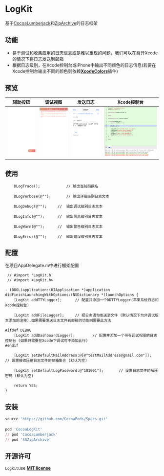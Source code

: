 # LogKit

基于[CocoaLumberjack][3]和[ZipArchive][4]的日志框架

## 功能
- 易于测试和收集应用的日志信息或是难以重现的问题，我们可以在离开Xcode的情况下将日志发送到邮箱
- 根据日志级别，在Xcode控制台或iPhone中输出不同颜色的日志信息(若要在Xcode控制台输出不同的颜色则依赖[__XcodeColors__][2]插件)

## 预览
辅助按钮  | 调试视图 | 发送日志 | Xcode控制台 |
-----|-----|-----|-----|
![Preview/zh_0.png](Preview/zh_0.png) | ![Preview/zh_1.png](Preview/zh_1.png) | ![Preview/zh_3.png](Preview/zh_2.png) | ![Preview/xcode_console.png](Preview/xcode_console.png) |

## 使用
```
    DLogTrace();            // 输出当前函数名
    
    DLogVerbose(@"");       // 输出详细级别日志文本
    
    DLogDebug(@"");     //  输出调试级别日志文本
    
    DLogInfo(@"");      //  输出信息级别日志文本
    
    DLogWarn(@"");      //  输出警告级别日志文本
    
    DLogError(@"");     //  输出错误级别日志文本
```

## 配置
在项目AppDelegate.m中进行框架配置

```obj-c
 // #import 'LogKit.h' 
 // #import <LogKit.h>
 
- (BOOL)application:(UIApplication *)application didFinishLaunchingWithOptions:(NSDictionary *)launchOptions {
    [LogKit addTTYLogger];		// 配置并添加一个DDTTYLogger(苹果系统日志和Xcode控制台)
    
    [LogKit addFileLogger];		// 把日志语句发送至文件 (默认情况下为非调试版本添加的注释),如果需要发送日志文件到邮箱的功能则需要此方法
    
#ifdef DEBUG
    [LogKit addDashboardLogger];		// 配置并添加一个带有调试视图的日志控制台 (如果只需要在Xcode下调试可不添加此行)
#endif
    
    [LogKit setDefaultMailAddress:@[@"testMailAddress@gmail.com"]];		// 设置接收压缩日志文件的邮箱集合 (默认为空)
    
    [LogKit setDefaultLogPassword:@"101001"];		// 设置日志文件的解压密码 (默认为空)
    
    return YES;
}
```
## 安装
```ruby
source 'https://github.com/CocoaPods/Specs.git'

pod 'CocoaLogKit'
// pod 'CocoaLumberjack'
// pod 'SSZipArchive'
```

## 开源许可
`LogKit`use [__MIT license__][1]

[1]: https://github.com/skooal/LogKit/LICENSE "MIT License"
[2]: https://github.com/robbiehanson/XcodeColors "XcodeColors"
[3]: https://github.com/CocoaLumberjack/CocoaLumberjack "CocoaLumberjack"
[4]: https://github.com/ZipArchive/ZipArchive "ZipArchive"